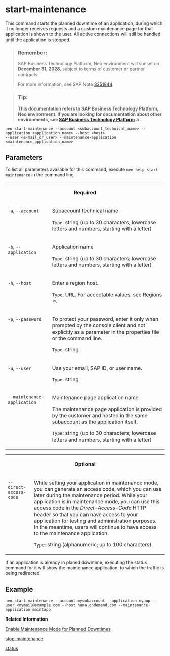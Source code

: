 <!-- loiof42be92739bf483fa930a9caa7efaf13 -->

# start-maintenance

This command starts the planned downtime of an application, during which it no longer receives requests and a custom maintenance page for that application is shown to the user. All active connections will still be handled until the application is stopped.



> ### Remember:  
> SAP Business Technology Platform, Neo environment will sunset on **December 31, 2028**, subject to terms of customer or partner contracts.
> 
> For more information, see SAP Note [3351844](https://me.sap.com/notes/3351844).

> ### Tip:  
> **This documentation refers to SAP Business Technology Platform, Neo environment. If you are looking for documentation about other environments, see [SAP Business Technology Platform](https://help.sap.com/viewer/65de2977205c403bbc107264b8eccf4b/Cloud/en-US/6a2c1ab5a31b4ed9a2ce17a5329e1dd8.html "SAP Business Technology Platform (SAP BTP) is an integrated offering comprised of four technology portfolios: database and data management, application development and integration, analytics, and intelligent technologies. The platform offers users the ability to turn data into business value, compose end-to-end business processes, and build and extend SAP applications quickly.") :arrow_upper_right:.**



```
neo start-maintenance --account <subaccount_technical_name> --application <application_name> --host <host> 
--user <e-mail_or_user> --maintenance-application <maintenance_application_name> 
```



<a name="loiof42be92739bf483fa930a9caa7efaf13__section_N1001E_N10012_N10001"/>

## Parameters

To list all parameters available for this command, execute `neo help start-maintenance` in the command line.


<table>
<tr>
<th valign="top" colspan="2">

Required

</th>
</tr>
<tr>
<td valign="top">

`-a`, `--account`

</td>
<td valign="top">

Subaccount technical name

`Type`: string \(up to 30 characters; lowercase letters and numbers, starting with a letter\)

</td>
</tr>
<tr>
<td valign="top">

`-b`, `--application` 

</td>
<td valign="top">

Application name

`Type`: string \(up to 30 characters; lowercase letters and numbers, starting with a letter\)

</td>
</tr>
<tr>
<td valign="top">

`-h`, `--host`

</td>
<td valign="top">

Enter a region host.

`Type`: URL. For acceptable values, see [Regions](https://help.sap.com/viewer/65de2977205c403bbc107264b8eccf4b/Cloud/en-US/350356d1dc314d3199dca15bd2ab9b0e.html "You can deploy applications in different regions. Each region represents a geographical location (for example, Europe, US East) where applications, data, or services are hosted.") :arrow_upper_right:.

</td>
</tr>
<tr>
<td valign="top">

`-p`, `--password`

</td>
<td valign="top">

To protect your password, enter it only when prompted by the console client and not explicitly as a parameter in the properties file or the command line.

`Type`: string

</td>
</tr>
<tr>
<td valign="top">

`-u`, `--user`

</td>
<td valign="top">

Use your email, SAP ID, or user name.

`Type`: string

</td>
</tr>
<tr>
<td valign="top">

`--maintenance-application`

</td>
<td valign="top">

Maintenance page application name

The maintenance page application is provided by the customer and hosted in the same subaccount as the application itself.

`Type`: string \(up to 30 characters; lowercase letters and numbers, starting with a letter\)

</td>
</tr>
</table>


<table>
<tr>
<th valign="top" colspan="2">

Optional

</th>
</tr>
<tr>
<td valign="top">

`--direct-access-code`

</td>
<td valign="top">

While setting your application in maintenance mode, you can generate an access code, which you can use later during the maintenance period. While your application is in maintenance mode, you can use this access code in the *Direct-Access-Code* HTTP header so that you can have access to your application for testing and administration purposes. In the meantime, users will continue to have access to the maintenance application.

`Type`: string \(alphanumeric; up to 100 characters\)

</td>
</tr>
</table>

If an application is already in planed downtime, executing the status command for it will show the maintenance application, to which the traffic is being redirected.



## Example

```
neo start-maintenance --account mysubaccount --application myapp --user <mymail@example.com --host hana.ondemand.com --maintenance-application maintapp
```

**Related Information**  


[Enable Maintenance Mode for Planned Downtimes](enable-maintenance-mode-for-planned-downtimes-aa04f29.md "An operator can start and stop planned application downtime, during which a customized maintenance page for that application is shown to end users.")

[stop-maintenance](stop-maintenance-3fbd6fe.md "This command stops the planned downtime of an application, starts traffic to it and deregisters the maintenance application page.")

[status](status-d4f6592.md "You can check the current status of an application or application process. The command lists all application processes with their IDs, state, last change date sorted chronologically, and runtime information.")

